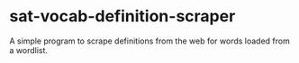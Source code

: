 sat-vocab-definition-scraper
============================

A simple program to scrape definitions from the web for words loaded from a wordlist.
